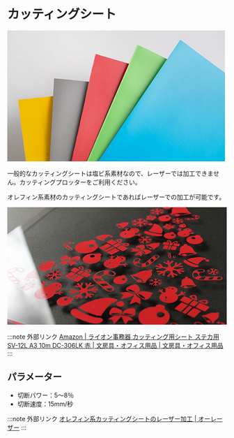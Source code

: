 # カッティングシート

![](/assets/smls1.jpg)

一般的なカッティングシートは塩ビ系素材なので、レーザーでは加工できません。カッティングプロッターをご利用ください。

オレフィン系素材のカッティングシートであればレーザーでの加工が可能です。

![](/assets/20191118_05.jpg)

:::note 外部リンク
[Amazon | ライオン事務器 カッティング用シート ステカ用 SV-12L A3 10m DC-306LK 赤 | 文房具・オフィス用品 | 文房具・オフィス用品](https://www.amazon.co.jp/dp/B00E3PYYM8/?coliid=I2G8UUK9MJELZ7&colid=2P27YP4M43BSD&psc=1) 
:::

## パラメーター

* 切断パワー：5～8％
* 切断速度：15mm/秒

:::note 外部リンク
[オレフィン系カッティングシートのレーザー加工 | オーレーザー](https://www.oh-laser.com/application/polyolefin_cutting) 
:::

